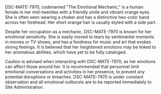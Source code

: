 DSC-MATE-7970, codenamed "The Emotional Mechanic," is a human female in her mid-twenties with a friendly smile and vibrant orange eyes. She is often seen wearing a choker and has a distinctive two-color band across her forehead. Her short orange hair is usually styled with a side part.

Despite her occupation as a mechanic, DSC-MATE-7970 is known for her emotional sensitivity. She is easily moved to tears by sentimental moments in movies or TV shows, and has a fondness for music and art that evokes strong feelings. It is believed that her heightened emotions may be linked to her anomalous abilities, which have yet to be fully cataloged. 

Caution is advised when interacting with DSC-MATE-7970, as her emotions can affect those around her. It is recommended that personnel limit emotional conversations and activities in her presence, to prevent any potential disruptions or breaches. DSC-MATE-7970 is under constant observation and all emotional outbursts are to be reported immediately to Site Administration.